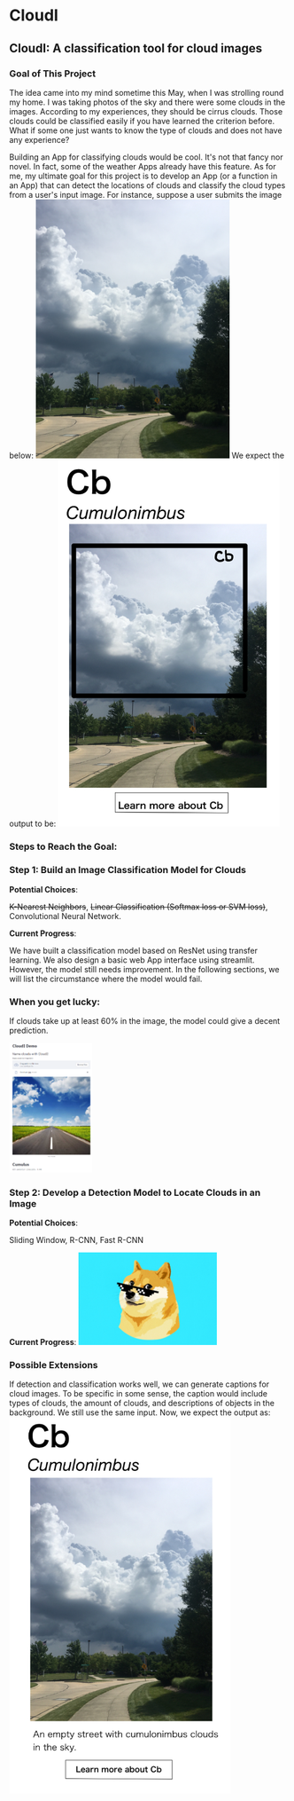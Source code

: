# CloudI
## CloudI: A classification tool for cloud images
### Goal of This Project
The idea came into my mind sometime this May, when I was strolling round my home. I was taking photos of the sky and there were some clouds in the images. According to my experiences, they should be cirrus clouds. Those clouds could be classified easily if you have learned the criterion before. What if some one just wants to know the type of clouds and does not have any experience? 

Building an App for classifying clouds would be cool. It's not that fancy nor novel. In fact, some of the weather Apps already have this feature. As for me, my ultimate goal for this project is to develop an App (or a function in an App) that can detect the locations of clouds and classify the cloud types from a user's input image. For instance, suppose a user submits the image below:
<img src = 'Readme img/Thunder.jpg' alt = "drawing" style ="width: 350px">
We expect the output to be:
<img src = 'Readme img/Draft.jpg' alt = "drawing" style ="width: 400px"> 

### Steps to Reach the Goal:
### Step 1: Build an Image Classification Model for Clouds

**Potential Choices**: 

~~K-Nearest Neighbors~~, ~~Linear Classification (Softmax loss or SVM loss)~~, Convolutional Neural Network.  

**Current Progress**: 

We have built a classification model based on ResNet using transfer learning. We also design a basic web App interface using streamlit. However, the model still needs improvement. In the following sections, we will list the circumstance where the model would fail.

### When you get lucky:
If clouds take up at least 60% in the image, the model could give a decent prediction.

<img src = 'Readme img/GetLucky.png' alt = "drawing" style ="width: 150px">

### Step 2: Develop a Detection Model to Locate Clouds in an Image

**Potential Choices**: 

Sliding Window, R-CNN, Fast R-CNN

**Current Progress**: 
<img src = 'Readme img/dogecoin.jpg' alt = "drawing" style ="width: 250px">


### Possible Extensions
If detection and classification works well, we can generate captions for cloud images. To be specific in some sense, the caption would include types of clouds, the amount of clouds, and descriptions of objects in the background. We still use the same input. Now, we expect the output as:
<img src = 'Readme img/Draft_Ex.jpg' alt = "drawing" style ="width: 400px">
